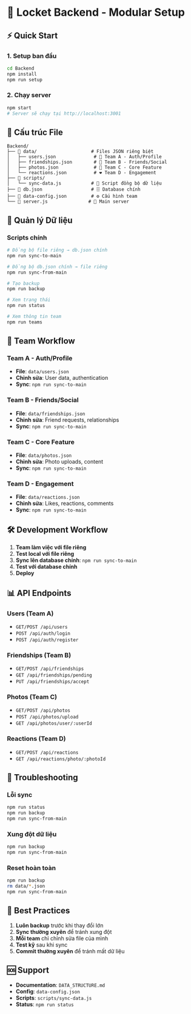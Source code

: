 # 🚀 Locket Backend - Modular Setup

## ⚡ Quick Start

### 1. Setup ban đầu
```bash
cd Backend
npm install
npm run setup
```

### 2. Chạy server
```bash
npm start
# Server sẽ chạy tại http://localhost:3001
```

## 📁 Cấu trúc File

```
Backend/
├── 📁 data/                    # Files JSON riêng biệt
│   ├── users.json              # 👤 Team A - Auth/Profile
│   ├── friendships.json        # 👥 Team B - Friends/Social
│   ├── photos.json             # 📸 Team C - Core Feature
│   └── reactions.json          # ❤️ Team D - Engagement
├── 📁 scripts/
│   └── sync-data.js           # 🔄 Script đồng bộ dữ liệu
├── 📄 db.json                  # 🗄️ Database chính
├── 📄 data-config.json         # ⚙️ Cấu hình team
└── 📄 server.js               # 🚀 Main server
```

## 🔄 Quản lý Dữ liệu

### Scripts chính
```bash
# Đồng bộ file riêng → db.json chính
npm run sync-to-main

# Đồng bộ db.json chính → file riêng
npm run sync-from-main

# Tạo backup
npm run backup

# Xem trạng thái
npm run status

# Xem thông tin team
npm run teams
```

## 👥 Team Workflow

### Team A - Auth/Profile
- **File**: `data/users.json`
- **Chỉnh sửa**: User data, authentication
- **Sync**: `npm run sync-to-main`

### Team B - Friends/Social
- **File**: `data/friendships.json`
- **Chỉnh sửa**: Friend requests, relationships
- **Sync**: `npm run sync-to-main`

### Team C - Core Feature
- **File**: `data/photos.json`
- **Chỉnh sửa**: Photo uploads, content
- **Sync**: `npm run sync-to-main`

### Team D - Engagement
- **File**: `data/reactions.json`
- **Chỉnh sửa**: Likes, reactions, comments
- **Sync**: `npm run sync-to-main`

## 🛠️ Development Workflow

1. **Team làm việc với file riêng**
2. **Test local với file riêng**
3. **Sync lên database chính**: `npm run sync-to-main`
4. **Test với database chính**
5. **Deploy**

## 📊 API Endpoints

### Users (Team A)
- `GET/POST /api/users`
- `POST /api/auth/login`
- `POST /api/auth/register`

### Friendships (Team B)
- `GET/POST /api/friendships`
- `GET /api/friendships/pending`
- `PUT /api/friendships/accept`

### Photos (Team C)
- `GET/POST /api/photos`
- `POST /api/photos/upload`
- `GET /api/photos/user/:userId`

### Reactions (Team D)
- `GET/POST /api/reactions`
- `GET /api/reactions/photo/:photoId`

## 🔧 Troubleshooting

### Lỗi sync
```bash
npm run status
npm run backup
npm run sync-from-main
```

### Xung đột dữ liệu
```bash
npm run backup
npm run sync-from-main
```

### Reset hoàn toàn
```bash
npm run backup
rm data/*.json
npm run sync-from-main
```

## 📝 Best Practices

1. **Luôn backup** trước khi thay đổi lớn
2. **Sync thường xuyên** để tránh xung đột
3. **Mỗi team** chỉ chỉnh sửa file của mình
4. **Test kỹ** sau khi sync
5. **Commit thường xuyên** để tránh mất dữ liệu

## 🆘 Support

- **Documentation**: `DATA_STRUCTURE.md`
- **Config**: `data-config.json`
- **Scripts**: `scripts/sync-data.js`
- **Status**: `npm run status`
